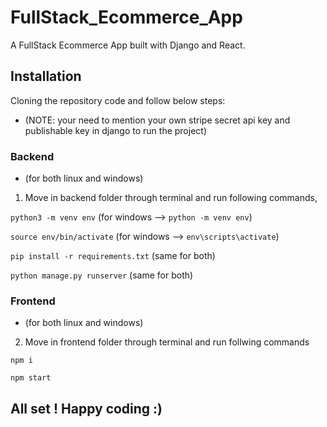 # FullStack_Ecommerce_App

A FullStack Ecommerce App built with Django and React.

## Installation

Cloning the repository code and follow below steps:
* (NOTE: your need to mention your own stripe secret api key and publishable key in django to run the project)

### Backend

* (for both linux and windows)

1) Move in backend folder through terminal and run following commands,

`python3 -m venv env` (for windows --> `python -m venv env`)

`source env/bin/activate` (for windows --> `env\scripts\activate`)

`pip install -r requirements.txt` (same for both)

`python manage.py runserver` (same for both)

### Frontend

* (for both linux and windows)

2) Move in frontend folder through terminal and run follwing commands

`npm i`

`npm start`

## All set ! Happy coding :)
